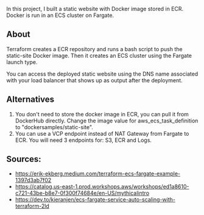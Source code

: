 In this project, I built a static website with Docker image stored in ECR. Docker is run in an ECS cluster on Fargate.



## About
Terraform creates a ECR repository and runs a bash script to push the static-site Docker image. Then it creates an ECS cluster using the Fargate launch type. 

You can access the deployed static website using the DNS name associated with your load balancer that shows up as output after the deployment.

## Alternatives
1. You don't need to store the docker image in ECR, you can pull it from DockerHub directly. Change the image value for aws_ecs_task_definition to "dockersamples/static-site".
2. You can use a VCP endpoint instead of NAT Gateway from Fargate to ECR. You will need 3 endpoints for: S3, ECR and Logs. 

## Sources:
- https://erik-ekberg.medium.com/terraform-ecs-fargate-example-1397d3ab7f02
- https://catalog.us-east-1.prod.workshops.aws/workshops/ed1a8610-c721-43be-b8e7-0f300f74684e/en-US/mythicalintro
- https://dev.to/kieranjen/ecs-fargate-service-auto-scaling-with-terraform-2ld


